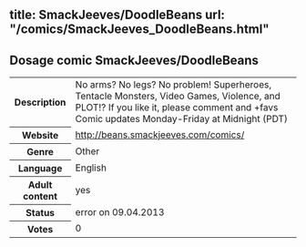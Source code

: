 title: SmackJeeves/DoodleBeans
url: "/comics/SmackJeeves_DoodleBeans.html"
---
Dosage comic SmackJeeves/DoodleBeans
-----------------------------------------

<table class="comicinfo">
<tr>
<th>Description</th><td>No arms? No legs? No problem! Superheroes, Tentacle Monsters, Video Games, Violence, and PLOT!? If you like it, please comment and +favs Comic updates Monday-Friday at Midnight (PDT)</td>
</tr>
<tr>
<th>Website</th><td><a href="http://beans.smackjeeves.com/comics/">http://beans.smackjeeves.com/comics/</a></td>
</tr>
<tr>
<th>Genre</th><td>Other</td>
</tr>
<tr>
<th>Language</th><td>English</td>
</tr>
<tr>
<th>Adult content</th><td>yes</td>
</tr>
<tr>
<th>Status</th><td>error on 09.04.2013</td>
</tr>
<tr>
<th>Votes</th><td>0</div></td>
</tr>
</table>
